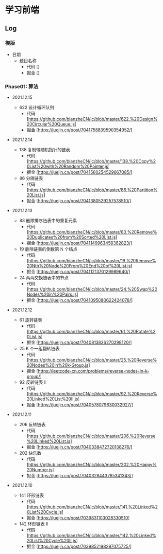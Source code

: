 # 学习前端

## Log

### 模版

- 日期
  - 题目名称
    - 代码  []
    - 掘金  []

### Phase01: 算法

- 2021.12.15
  - 622 设计循环队列
    - 代码  [https://github.com/bianzheCN/lc/blob/master/622.%20Design%20Circular%20Queue.js]
    - 掘金  [https://juejin.cn/post/7041758839590354952/]

- 2021.12.14
  - 138 复制带随机指针的链表
    - 代码  [https://github.com/bianzheCN/lc/blob/master/138.%20Copy%20List%20with%20Random%20Pointer.js]
    - 掘金  [https://juejin.cn/post/7041560254529667085/]
  - 86 分隔链表
    - 代码  [https://github.com/bianzheCN/lc/blob/master/86.%20Partition%20List.js]
    - 掘金  [https://juejin.cn/post/7041380529257578510/]

- 2021.12.13
  - 83 删除排序链表中的重复元素
    - 代码  [https://github.com/bianzheCN/lc/blob/master/83.%20Remove%20Duplicates%20from%20Sorted%20List.js]
    - 掘金  [https://juejin.cn/post/7041149963459362823/]
  - 19 删除链表的倒数第 N 个结点
    - 代码  [https://github.com/bianzheCN/lc/blob/master/19.%20Remove%20Nth%20Node%20From%20End%20of%20List.js]
    - 掘金  [https://juejin.cn/post/7041121370129989640/]
  - 24 两两交换链表中的节点
    - 代码  [https://github.com/bianzheCN/lc/blob/master/24.%20Swap%20Nodes%20in%20Pairs.js]
    - 掘金  [https://juejin.cn/post/7041095080622424078/]

- 2021.12.12
  - 61 旋转链表
    - 代码  [https://github.com/bianzheCN/lc/blob/master/61.%20Rotate%20List.js]
    - 掘金  [https://juejin.cn/post/7040813826270298120/]
  - 25 K 个一组翻转链表
    - 代码  [https://github.com/bianzheCN/lc/blob/master/25.%20Reverse%20Nodes%20in%20k-Group.js]
    - 掘金  [https://leetcode-cn.com/problems/reverse-nodes-in-k-group/]
  - 92 反转链表 II
    - 代码  [https://github.com/bianzheCN/lc/blob/master/92.%20Reverse%20Linked%20List%20II.js]
    - 掘金  [https://juejin.cn/post/7040578079630032927/]

- 2021.12.11
  - 206 反转链表
    - 代码  [https://github.com/bianzheCN/lc/blob/master/206.%20Reverse%20Linked%20List.js]
    - 掘金  [https://juejin.cn/post/7040338472720138276/]
  - 202 快乐数
    - 代码  [https://github.com/bianzheCN/lc/blob/master/202.%20Happy%20Number.js]
    - 掘金  [https://juejin.cn/post/7040328443795341343/]

- 2021.12.10
  - 141 环形链表
    - 代码  [https://github.com/bianzheCN/lc/blob/master/141.%20Linked%20List%20Cycle.js]
    - 掘金  [https://juejin.cn/post/7039831103028330510]
  - 142 环形链表 II
    - 代码  [https://github.com/bianzheCN/lc/blob/master/142.%20Linked%20List%20Cycle%20II.js]
    - 掘金  [https://juejin.cn/post/7039852198297075725/]
